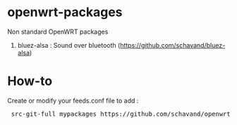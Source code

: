 # openwrt-packages
Non standard OpenWRT packages
1. bluez-alsa : Sound over bluetooth (https://github.com/schavand/bluez-alsa)

<h1>How-to</h1>
Create or modify your feeds.conf file to add :
<pre> src-git-full mypackages https://github.com/schavand/openwrt-packages.git</pre>
